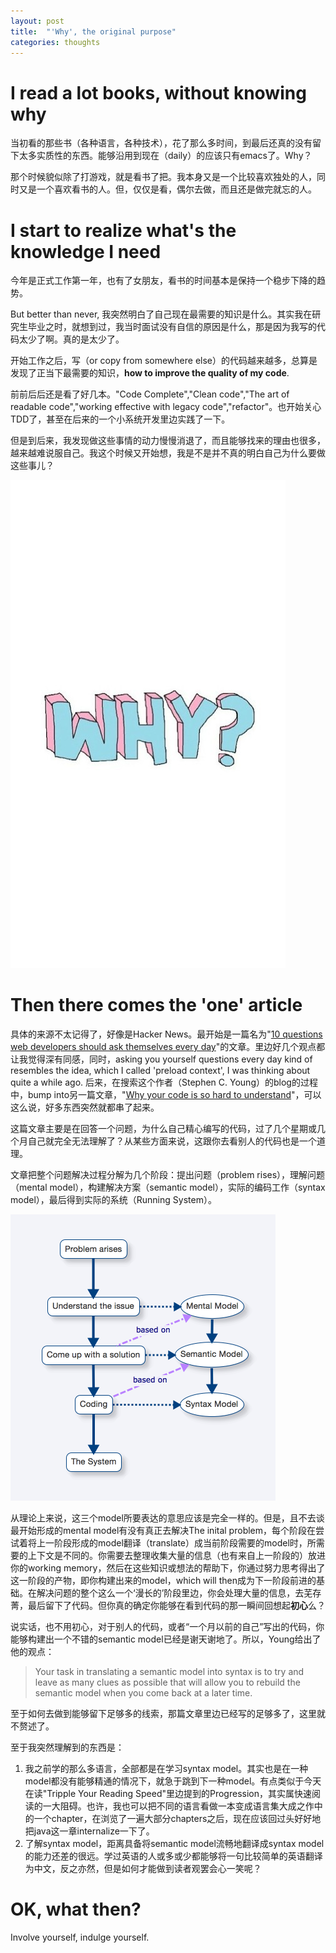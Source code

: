 ```yaml
---
layout: post
title:  "'Why', the original purpose"
categories: thoughts
---
```


# I read a lot books, without knowing why

当初看的那些书（各种语言，各种技术），花了那么多时间，到最后还真的没有留下太多实质性的东西。能够沿用到现在（daily）的应该只有emacs了。Why？

那个时候貌似除了打游戏，就是看书了把。我本身又是一个比较喜欢独处的人，同时又是一个喜欢看书的人。但，仅仅是看，偶尔去做，而且还是做完就忘的人。

# I start to realize what's the knowledge I need

今年是正式工作第一年，也有了女朋友，看书的时间基本是保持一个稳步下降的趋势。

But better than never, 我突然明白了自己现在最需要的知识是什么。其实我在研究生毕业之时，就想到过，我当时面试没有自信的原因是什么，那是因为我写的代码太少了啊。真的是太少了。

开始工作之后，写（or copy from somewhere else）的代码越来越多，总算是发现了正当下最需要的知识，**how to improve the quality of my code**.

前前后后还是看了好几本。"Code Complete","Clean code","The art of readable code","working effective with legacy code","refactor"。也开始关心TDD了，甚至在后来的一个小系统开发里边实践了一下。

但是到后来，我发现做这些事情的动力慢慢消退了，而且能够找来的理由也很多，越来越难说服自己。我这个时候又开始想，我是不是并不真的明白自己为什么要做这些事儿？

![Why?][1]

# Then there comes the 'one' article

具体的来源不太记得了，好像是Hacker News。最开始是一篇名为"[10 questions web developers should ask themselves every day][2]"的文章。里边好几个观点都让我觉得深有同感，同时，asking you yourself questions every day kind of resembles the idea, which I called 'preload context', I was thinking about quite a while ago. 后来，在搜索这个作者（Stephen C. Young）的blog的过程中，bump into另一篇文章，"[Why your code is so hard to understand][3]"，可以这么说，好多东西突然就都串了起来。

这篇文章主要是在回答一个问题，为什么自己精心编写的代码，过了几个星期或几个月自己就完全无法理解了？从某些方面来说，这跟你去看别人的代码也是一个道理。

文章把整个问题解决过程分解为几个阶段：提出问题（problem rises），理解问题（mental model），构建解决方案（semantic model），实际的编码工作（syntax model），最后得到实际的系统（Running System）。

![The entire process][4]

从理论上来说，这三个model所要表达的意思应该是完全一样的。但是，且不去谈最开始形成的mental model有没有真正去解决The inital problem，每个阶段在尝试着将上一阶段形成的model翻译（translate）成当前阶段需要的model时，所需要的上下文是不同的。你需要去整理收集大量的信息（也有来自上一阶段的）放进你的working memory，然后在这些知识或想法的帮助下，你通过努力思考得出了这一阶段的产物，即你构建出来的model，which will then成为下一阶段前进的基础。在解决问题的整个这么一个‘漫长的’阶段里边，你会处理大量的信息，去芜存菁，最后留下了代码。但你真的确定你能够在看到代码的那一瞬间回想起**初心**么？

说实话，也不用初心，对于别人的代码，或者“一个月以前的自己”写出的代码，你能够构建出一个不错的semantic model已经是谢天谢地了。所以，Young给出了他的观点：

> Your task in translating a semantic model into syntax is to try and leave as many clues as possible that will allow you to rebuild the semantic model when you come back at a later time.

至于如何去做到能够留下足够多的线索，那篇文章里边已经写的足够多了，这里就不赘述了。

至于我突然理解到的东西是：

1. 我之前学的那么多语言，全部都是在学习syntax model。其实也是在一种model都没有能够精通的情况下，就急于跳到下一种model。有点类似于今天在读"Tripple Your Reading Speed"里边提到的Progression，其实属快速阅读的一大阻碍。也许，我也可以把不同的语言看做一本变成语言集大成之作中的一个chapter，在浏览了一遍大部分chapters之后，现在应该回过头好好地把java这一章internalize一下了。
2. 了解syntax model，距离具备将semantic model流畅地翻译成syntax model的能力还差的很远。学过英语的人或多或少都能够将一句比较简单的英语翻译为中文，反之亦然，但是如何才能做到读者观罢会心一笑呢？

# OK, what then?

Involve yourself, indulge yourself.

[1]:/pic/why.jpeg
[2]:http://aestheticio.com/10-questions-developers-should-ask-themselves/
[3]:http://aestheticio.com/why-your-code-is-hard-to-understand/
[4]:/pic/processes.png